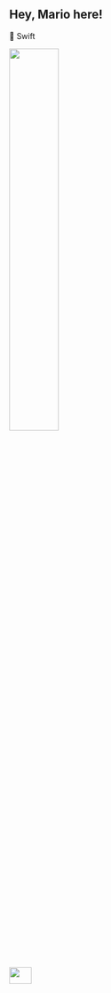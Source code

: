 ## Hey, Mario here!

🍎 Swift

<div>
<a href="https://github.com/mariomarcot">
<img width="42%"src="https://github-readme-stats.vercel.app/api?username=mariomarcot&show_icons=true&theme=onedark&include_all_commits=true&count_private=true"/>
</div>

<div style="display: inline_block"><br>
<img align="center" height="30" width="40" src="https://cdn.jsdelivr.net/gh/devicons/devicon/icons/swift/swift-original.svg" />
</div>

##
